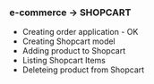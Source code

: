 ### e-commerce -> SHOPCART

* Creating order application - OK
* Creating Shopcart model
* Adding product to Shopcart
* Listing Shopcart Items
* Deleteing product from Shopcart 

